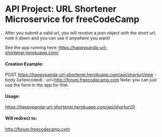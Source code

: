# API Project: URL Shortener Microservice for freeCodeCamp

After you submit a valid url, you will receive a json object with the short url, note it down and you can use it anywhere you want!

See the app running here:
https://happypanda-url-shortener.herokuapp.com/

#### Creation Example:

POST https://happypanda-url-shortener.herokuapp.com/api/shorturl/new - body (urlencoded) : url=http://forum.freecodecamp.com
Note: you can just use the form in the app for that.

#### Usage:

https://happypanda-url-shortener.herokuapp.com/api/shorturl/0

#### Will redirect to:

http://forum.freecodecamp.com
